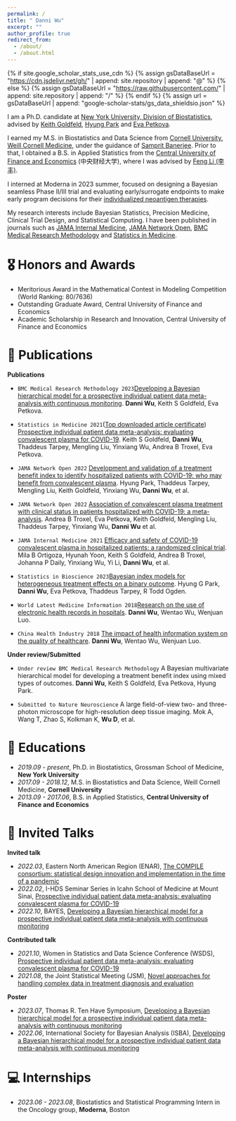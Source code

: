 ```yaml
---
permalink: /
title: " Danni Wu"
excerpt: ""
author_profile: true
redirect_from: 
  - /about/
  - /about.html
---
```


{% if site.google_scholar_stats_use_cdn %}
{% assign gsDataBaseUrl = "https://cdn.jsdelivr.net/gh/" | append: site.repository | append: "@" %}
{% else %}
{% assign gsDataBaseUrl = "https://raw.githubusercontent.com/" | append: site.repository | append: "/" %}
{% endif %}
{% assign url = gsDataBaseUrl | append: "google-scholar-stats/gs_data_shieldsio.json" %}

<span class='anchor' id='about-me'></span>

I am a Ph.D. candidate at [New York University, Division of Biostatistics](https://med.nyu.edu/departments-institutes/population-health/divisions-sections-centers/biostatistics/), advised by [Keith Goldfeld](https://med.nyu.edu/faculty/keith-s-goldfeld), [Hyung Park](https://med.nyu.edu/faculty/hyung-g-park) and [Eva Petkova](https://med.nyu.edu/faculty/eva-petkova). 

I earned my M.S. in Biostatistics and Data Science from [Cornell University, Weill Cornell Medicine](https://gradschool.weill.cornell.edu/biostatistics-and-data-science), under the guidance of [Samprit Banerjee](https://gradschool.weill.cornell.edu/faculty/samprit-banerjee). Prior to that, I obtained a B.S. in Applied Statistics from the [Central University of Finance and Economics](https://en.cufe.edu.cn/) (中央财经大学), where I was advised by [Feng Li (李丰)](https://feng.li/).

I interned at Moderna in 2023 summer, focused on designing a Bayesian seamless Phase II/III trial and evaluating early/surrogate endpoints to make early program decisions for their [individualized neoantigen therapies](https://www.modernatx.com/media-center/all-media/blogs/individual.neoantigen-therapies). 

My research interests include Bayesian Statistics, Precision Medicine, Clinical Trial Design, and Statistical Computing. I have been published in journals such as [JAMA Internal Medicine](https://jamanetwork.com/journals/jamainternalmedicine/article-abstract/2787090), [JAMA Network Open](https://jamanetwork.com/journals/jamanetworkopen/article-abstract/2788377), [BMC Medical Research Methodology](https://link.springer.com/article/10.1186/s12874-022-01813-4) and [Statistics in Medicine](https://jamanetwork.com/journals/jamanetworkopen/article-abstract/2788377).

# 🎖 Honors and Awards
- Meritorious Award in the Mathematical Contest in Modeling Competition (World Ranking: 80/7636) 
- Outstanding Graduate Award, Central University of Finance and Economics
- Academic Scholarship in Research and Innovation, Central University of Finance and Economics 


# 📝 Publications

**Publications**
-	``BMC Medical Research Methodology 2023``[Developing a Bayesian hierarchical model for a prospective individual patient data 
meta-analysis with continuous monitoring](https://link.springer.com/article/10.1186/s12874-022-01813-4). **Danni Wu**, Keith S Goldfeld, Eva Petkova. 

-	``Statistics in Medicine 2021``(<span style="color:red">[Top downloaded article certificate](https://drive.google.com/file/d/1I271zcZg9YWQm33Xo-86Y1Pq7lLxQJ-B/view)</span>) [Prospective individual patient data meta-analysis: evaluating convalescent plasma for
COVID-19](https://onlinelibrary.wiley.com/doi/full/10.1002/sim.9115). Keith S Goldfeld, **Danni Wu**, Thaddeus Tarpey, Mengling Liu, Yinxiang Wu, Andrea B Troxel, Eva Petkova. 

-	``JAMA Network Open 2022`` [Development and validation of a treatment benefit index to identify hospitalized patients 
with COVID-19: who may benefit from convalescent plasma](https://jamanetwork.com/journals/jamanetworkopen/article-abstract/2788376). Hyung Park, Thaddeus Tarpey, Mengling Liu, Keith Goldfeld, Yinxiang Wu, **Danni Wu**, et al.

-	``JAMA Network Open 2022`` [Association of convalescent plasma treatment with clinical status in patients hospitalized 
with COVID-19: a meta-analysis](https://jamanetwork.com/journals/jamanetworkopen/article-abstract/2788377). Andrea B Troxel, Eva Petkova, Keith Goldfeld, Mengling Liu, Thaddeus Tarpey, Yinxiang Wu, **Danni Wu** et al. 

-	``JAMA Internal Medicine 2021`` [Efficacy and safety of COVID-19 convalescent plasma in hospitalized patients: a 
randomized clinical trial](https://jamanetwork.com/journals/jamainternalmedicine/article-abstract/2787090). Mila B Ortigoza, Hyunah Yoon, Keith S Goldfeld, Andrea B Troxel, Johanna P Daily, Yinxiang Wu, Yi Li, **Danni Wu**, et al.

-	``Statistics in Bioscience 2023``[Bayesian index models for heterogeneous treatment effects on a 
binary outcome](https://link.springer.com/article/10.1007/s12561-023-09370-0). Hyung G Park, **Danni Wu**, Eva Petkova, Thaddeus Tarpey, R Todd Ogden.

-	``World Latest Medicine Information 2018``[Research on the use of electronic health records in hospitals](https://xueshu.baidu.com/usercenter/paper/show?paperid=30d6be5bdef4ebd9c4de90869d871500&sc_from=pingtai4&cmd=paper_forward&title=%E7%94%B5%E5%AD%90%E7%97%85%E5%8E%86%E5%9C%A8%E5%8C%BB%E9%99%A2%E4%B8%AD%E7%9A%84%E5%BA%94%E7%94%A8%E7%A0%94%E7%A9%B6&wise=0). **Danni Wu**, Wentao Wu, Wenjuan Luo.
  
-	``China Health Industry 2018`` [The impact of health information system on the quality of healthcare](https://xueshu.baidu.com/usercenter/paper/show?paperid=111n0p70h33g0g20nu250am096234055&sc_from=pingtai4&cmd=paper_forward&title=%E4%BF%A1%E6%81%AF%E5%8C%96%E5%BB%BA%E8%AE%BE%E4%B8%8E%E5%8C%BB%E7%96%97%E6%9C%8D%E5%8A%A1%E8%B4%A8%E9%87%8F%E7%9A%84%E5%85%B3%E7%B3%BB%E7%A0%94%E7%A9%B6&wise=0). **Danni Wu**, Wentao Wu, Wenjuan Luo.

 **Under review/Submitted**
-	``Under review BMC Medical Research Methodology`` A Bayesian multivariate hierarchical model for developing a treatment 
benefit index using mixed types of outcomes. **Danni Wu**, Keith S Goldfeld, Eva Petkova, Hyung Park.

-	``Submitted to Nature Neuroscience`` A large field-of-view two- and three-photon microscope for 
high-resolution deep tissue imaging. Mok A, Wang T, Zhao S, Kolkman K, **Wu D**, et al. 

# 📖 Educations
- *2019.09 - present*, Ph.D. in Biostatistics, Grossman School of Medicine, **New York University**
- *2017.09 - 2018.12*, M.S. in Biostatistics and Data Science, Weill Cornell Medicine, **Cornell University**
- *2013.09 - 2017.06*, B.S. in Applied Statistics, **Central University of Finance and Economics**

# 💬 Invited Talks

**Invited talk**
- *2022.03*, Eastern North American Region (ENAR), [The COMPILE consortium: statistical design innovation and implementation in the time of a pandemic](https://www.enar.org/meetings/spring2022/program/Invited_Preliminary_Program.cfm)
- *2022.02*, I-HDS Seminar Series in Icahn School of Medicine at Mount Sinai, [Prospective individual patient data meta-analysis: evaluating convalescent plasma for COVID-19](https://drive.google.com/file/d/1kXd09TyRwO6ylaSKIx5mD4WjCy-eeFoL/view?usp=sharing) 
- *2022.10*, BAYES, [Developing a Bayesian hierarchical model for a prospective individual patient data meta-analysis with continuous monitoring](https://bayes-pharma.org/wp-content/uploads/2022/12/WuDanni-D2-20m-1.pdf)

**Contributed talk**
- *2021.10*, Women in Statistics and Data Science Conference (WSDS), [Prospective individual patient data meta-analysis: evaluating convalescent plasma for COVID-19 ](https://ww2.amstat.org/meetings/wsds/2021/onlineprogram/AbstractDetails.cfm?AbstractID=309911)
- *2021.08*, the Joint Statistical Meeting (JSM), [Novel approaches for handling complex data in treatment diagnosis and evaluation](https://ww2.amstat.org/meetings/jsm/2021/onlineprogram/AbstractDetails.cfm?abstractid=317263)              

**Poster**
- *2023.07*, Thomas R. Ten Have Symposium, [Developing a Bayesian hierarchical model for a prospective individual patient data meta-analysis with continuous monitoring ](https://drive.google.com/file/d/1qk6FP9iwJv5sI2EJkX1s-6sK2Pzu7Jka/view?usp=sharing)
- *2022.06*,  International Society for Bayesian Analysis (ISBA), [Developing a Bayesian hierarchical model for a prospective individual patient data meta-analysis with continuous
monitoring](https://drive.google.com/file/d/1BH6rfd2QnMy3n4BvI8Y3i8wENP18MYot/view?usp=sharing)

# 💻 Internships
- *2023.06 - 2023.08*, Biostatistics and Statistical Programming Intern in the Oncology group, **Moderna**, Boston
